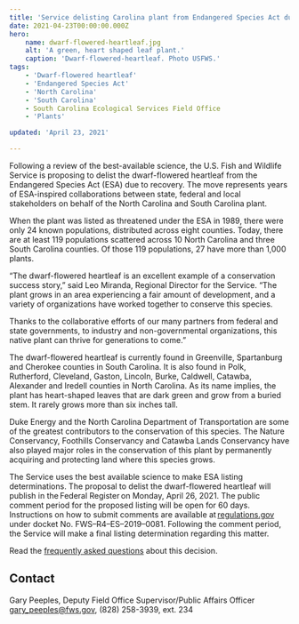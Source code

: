 ```yaml
---
title: 'Service delisting Carolina plant from Endangered Species Act due to recovery'
date: 2021-04-23T00:00:00.000Z
hero:
    name: dwarf-flowered-heartleaf.jpg
    alt: 'A green, heart shaped leaf plant.'
    caption: 'Dwarf-flowered-heartleaf. Photo USFWS.'
tags:
    - 'Dwarf-flowered heartleaf'
    - 'Endangered Species Act'
    - 'North Carolina'
    - 'South Carolina'
    - South Carolina Ecological Services Field Office
    - 'Plants'

updated: 'April 23, 2021'

---
```


Following a review of the best-available science, the U.S. Fish and Wildlife Service is proposing to delist the dwarf-flowered heartleaf from the Endangered Species Act (ESA) due to recovery. The move represents years of ESA-inspired collaborations between state, federal and local stakeholders on behalf of the North Carolina and South Carolina plant.

When the plant was listed as threatened under the ESA in 1989, there were only 24 known populations, distributed across eight counties. Today, there are at least 119 populations scattered across 10 North Carolina and three South Carolina counties. Of those 119 populations, 27 have more than 1,000 plants.

“The dwarf-flowered heartleaf is an excellent example of a conservation success story,” said Leo Miranda, Regional Director for the Service. “The plant grows in an area experiencing a fair amount of development, and a variety of organizations have worked together to conserve this species.

Thanks to the collaborative efforts of our many partners from federal and state governments, to industry and non-governmental organizations, this native plant can thrive for generations to come.”

The dwarf-flowered heartleaf is currently found in Greenville, Spartanburg and Cherokee counties in South Carolina. It is also found in Polk, Rutherford, Cleveland, Gaston, Lincoln, Burke, Caldwell, Catawba, Alexander and Iredell counties in North Carolina. As its name implies, the plant has heart-shaped leaves that are dark green and grow from a buried stem. It rarely grows more than six inches tall.

Duke Energy and the North Carolina Department of Transportation are some of the greatest contributors to the conservation of this species. The Nature Conservancy, Foothills Conservancy and Catawba Lands Conservancy have also played major roles in the conservation of this plant by permanently acquiring and protecting land where this species grows.

The Service uses the best available science to make ESA listing determinations. The proposal to delist the dwarf-flowered heartleaf will publish in the Federal Register on Monday, April 26, 2021. The public comment period for the proposed listing will be open for 60 days. Instructions on how to submit comments are available at [regulations.gov](https://www.regulations.gov) under docket No. FWS–R4–ES–2019–0081. Following the comment period, the Service will make a final listing determination regarding this matter.

Read the [frequently asked questions](/faq/proposed-delisting-of-the-dwarf-flowered-heartleaf/) about this decision.

## Contact

Gary Peeples, Deputy Field Office Supervisor/Public Affairs Officer  
[gary_peeples@fws.gov](mailto:gary_peeples@fws.gov), (828) 258-3939, ext. 234
